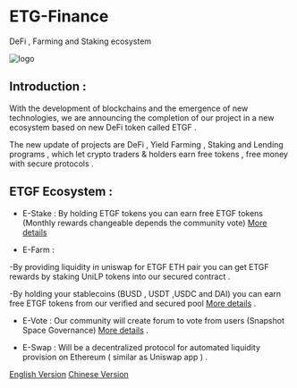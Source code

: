# ETG-Finance
DeFi , Farming and Staking ecosystem



![logo](https://i.imgur.com/oMxLEsP.jpg)

## Introduction : 


With the development of blockchains and the emergence of new technologies, we are announcing the completion of our project in a new ecosystem based on new DeFi token called ETGF .

The new update of projects are DeFi , Yield Farming , Staking and Lending programs , which let crypto traders & holders earn free tokens , free money with secure protocols .


## ETGF Ecosystem :




* E-Stake :
By holding ETGF tokens you can earn free ETGF tokens (Monthly rewards changeable depends the community vote) [More details](https://etgfinance.medium.com/staking-apy-has-been-increased-to-240-8993ba868046)

* E-Farm :

-By providing liquidity in uniswap for ETGF ETH pair you can get ETGF rewards by staking UniLP tokens into our secured contract .

-By holding your stablecoins (BUSD , USDT ,USDC and DAI) you can earn free ETGF tokens from our verified and secured pool [More details](https://etgfinance.medium.com/e-farm-product-coming-to-community-for-stablecoins-4cec5587c23e) .

* E-Vote :
Our community will create forum to vote from users (Snapshot Space Governance) [More details](https://etgfinance.medium.com/team-launch-the-e-vote-for-community-97129e8f27ac
) . 

* E-Swap :
Will be a decentralized protocol for automated liquidity provision on Ethereum ( similar as Uniswap app ) .



[English Version](https://etgproject.org/ETGF.pdf)
[Chinese Version](https://etgproject.org/CN.pdf)

